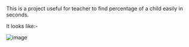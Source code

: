 This is a project useful for teacher to find percentage of a child easily in seconds.

It looks like:- 

![image](https://user-images.githubusercontent.com/78677521/150279079-d00d6801-24b8-489b-ad08-bb5c50c6e034.png)

